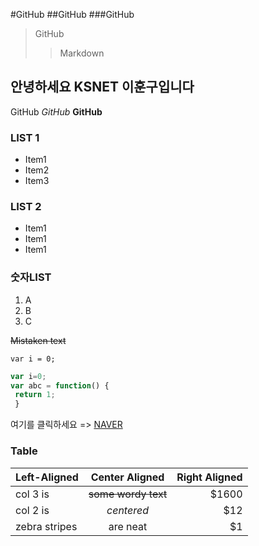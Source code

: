#GitHub
##GitHub
###GitHub

>GitHub
>>Markdown

안녕하세요 KSNET 이훈구입니다
--

GitHub *GitHub* **GitHub**

### LIST 1
* Item1
* Item2
* Item3

### LIST 2
- Item1
- Item1
- Item1

### 숫자LIST 
1. A
1. B
1. C

~~Mistaken text~~

`var i = 0;`

```javascript
var i=0;
var abc = function() {
 return 1;
 }
```

여기를 클릭하세요 => [NAVER](http://www.naver.com)

### Table
| Left-Aligned  | Center Aligned  | Right Aligned |
| :------------ |:---------------:| -----:|
| col 3 is      | ~~some wordy text~~ | $1600 |
| col 2 is      | _centered_        |   $12 |
| zebra stripes | are neat        |    $1 |